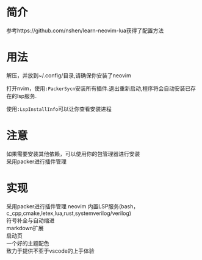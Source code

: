 # 简介
参考https://github.com/nshen/learn-neovim-lua获得了配置方法  

# 用法  
解压，并放到~/.config/目录,请确保你安装了neovim    

打开nvim，使用```:PackerSycn```安装所有插件.退出重新启动,程序将会自动安装已存在的lsp服务.

使用```:LspInstallInfo```可以让你查看安装进程  

# 注意
如果需要安装其他依赖，可以使用你的包管理器进行安装  
采用packer进行插件管理  

# 实现
采用packer进行插件管理
neovim 内置LSP服务(bash，c_cpp,cmake,letex,lua,rust,systemverilog/verilog)  
符号补全与自动缩进  
markdown扩展  
启动页  
一个好的主题配色  
致力于提供不亚于vscode的上手体验  



